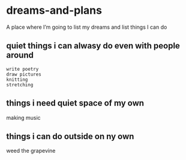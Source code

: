 # dreams-and-plans
A place where I’m going to list my dreams and list things I can do

## quiet things i can alwasy do even with people around
    write poetry 
    draw pictures
    knitting
    stretching 

## things i need quiet space of my own
making music 

## things i can do outside on ny own
weed the grapevine